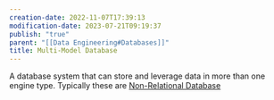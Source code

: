 ```yaml
---
creation-date: 2022-11-07T17:39:13
modification-date: 2023-07-21T09:19:37
publish: "true"
parent: "[[Data Engineering#Databases]]"
title: Multi-Model Database
---
```

A database system that can store and leverage data in more than one engine type. Typically these are [Non-Relational Database](Non-Relational%20Database.md)